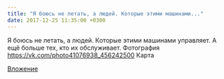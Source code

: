 ```yaml
---
title: "Я боюсь не летать, а людей. Которые этими машинами..."
date: 2017-12-25 11:35:00 +0300
---
```


Я боюсь не летать, а людей. Которые этими машинами управляет. А ещё больше тех, кто их обслуживает.
Фотография
<a class="vk-attach" href="https://vk.com/photo41076938_456242500">https://vk.com/photo41076938_456242500</a>
Карта

<a class="vk-attach" href="https://vk.com/photo41076938_456242500">Вложение</a>
